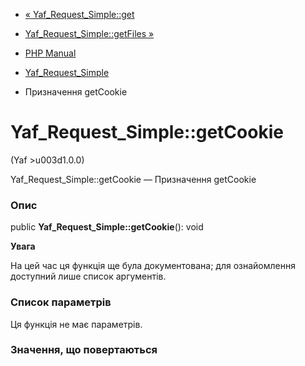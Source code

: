 - [« Yaf_Request_Simple::get](yaf-request-simple.get.md)
- [Yaf_Request_Simple::getFiles »](yaf-request-simple.getfiles.md)

- [PHP Manual](index.md)
- [Yaf_Request_Simple](class.yaf-request-simple.md)
- Призначення getCookie

# Yaf_Request_Simple::getCookie

(Yaf \>u003d1.0.0)

Yaf_Request_Simple::getCookie — Призначення getCookie

### Опис

public **Yaf_Request_Simple::getCookie**(): void

**Увага**

На цей час ця функція ще була документована; для
ознайомлення доступний лише список аргументів.

### Список параметрів

Ця функція не має параметрів.

### Значення, що повертаються
